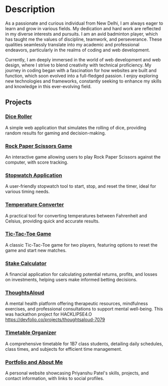 # Description

As a passionate and curious individual from New Delhi, I am always eager to learn and grow in various fields. My dedication and hard work are reflected in my diverse interests and pursuits. I am an avid badminton player, which has taught me the values of discipline, teamwork, and perseverance. These qualities seamlessly translate into my academic and professional endeavors, particularly in the realms of coding and web development.

Currently, I am deeply immersed in the world of web development and web design, where I strive to blend creativity with technical proficiency. My journey in coding began with a fascination for how websites are built and function, which soon evolved into a full-fledged passion. I enjoy exploring new technologies and frameworks, constantly seeking to enhance my skills and knowledge in this ever-evolving field.

## Projects

### [Dice Roller](https://tubular-cobbler-3fd8ba.netlify.app)
A simple web application that simulates the rolling of dice, providing random results for gaming and decision-making.

### [Rock Paper Scissors Game](https://superlative-baklava-2cc2e3.netlify.app)
An interactive game allowing users to play Rock Paper Scissors against the computer, with score tracking.

### [Stopwatch Application](https://deluxe-cranachan-c021cb.netlify.app)
A user-friendly stopwatch tool to start, stop, and reset the timer, ideal for various timing needs.

### [Temperature Converter](https://graceful-kringle-cb1021.netlify.app)
A practical tool for converting temperatures between Fahrenheit and Celsius, providing quick and accurate results.

### [Tic-Tac-Toe Game](https://stellular-dieffenbachia-4b757f.netlify.app)
A classic Tic-Tac-Toe game for two players, featuring options to reset the game and start new matches.

### [Stake Calculator](https://stakecalulator.netlify.app)
A financial application for calculating potential returns, profits, and losses on investments, helping users make informed betting decisions.

### [ThoughtsAloud](https://thoughtaloud.netlify.app)
A mental health platform offering therapeutic resources, mindfulness exercises, and professional consultations to support mental well-being.
This was hackathon project for  HACKLIPSE4.O
https://devfolio.co/projects/thoughtsaloud-7079

### [Timetable Organizer](https://1b7timetable.netlify.app)
A comprehensive timetable for 1B7 class students, detailing daily schedules, class times, and subjects for efficient time management.

### [Portfolio and About Me](https://allofusaredeadd.netlify.app)
A personal website showcasing Priyanshu Patel's skills, projects, and contact information, with links to social profiles.
